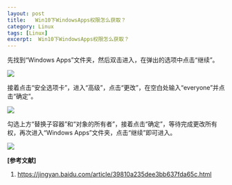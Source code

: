 ```yaml
---
layout: post
title:   Win10下WindowsApps权限怎么获取？  
category: Linux
tags: [Linux]
excerpt:  Win10下WindowsApps权限怎么获取？
---
```


先找到“Windows Apps”文件夹，然后双击进入，在弹出的选项中点击“继续”。

![](http://www.nangongyibin.com/assets/images/Linux/202.png)


接着点击“安全选项卡”，进入“高级”，点击“更改”，在空白处输入“everyone”并点击“确定”。


![](http://www.nangongyibin.com/assets/images/Linux/203.png)

勾选上方“替换子容器”和“对象的所有者”，接着点击“确定”，等待完成更改所有权，再次进入“Windows Apps”文件夹，点击“继续”即可进入。


![](http://www.nangongyibin.com/assets/images/Linux/204.png)


**[参考文献]**

1. <https://jingyan.baidu.com/article/39810a235dee3bb637fda65c.html>
